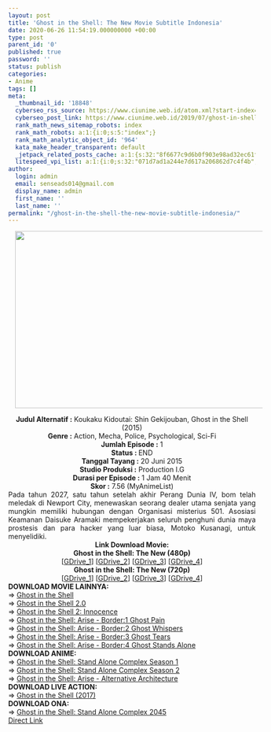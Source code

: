 ```yaml
---
layout: post
title: 'Ghost in the Shell: The New Movie Subtitle Indonesia'
date: 2020-06-26 11:54:19.000000000 +00:00
type: post
parent_id: '0'
published: true
password: ''
status: publish
categories:
- Anime
tags: []
meta:
  _thumbnail_id: '18848'
  cyberseo_rss_source: https://www.ciunime.web.id/atom.xml?start-index=2101&max-results=150
  cyberseo_post_link: https://www.ciunime.web.id/2019/07/ghost-in-shell-new-movie-subtitle.html
  rank_math_news_sitemap_robots: index
  rank_math_robots: a:1:{i:0;s:5:"index";}
  rank_math_analytic_object_id: '964'
  kata_make_header_transparent: default
  _jetpack_related_posts_cache: a:1:{s:32:"8f6677c9d6b0f903e98ad32ec61f8deb";a:2:{s:7:"expires";i:1644259622;s:7:"payload";a:0:{}}}
  litespeed_vpi_list: a:1:{i:0;s:32:"071d7ad1a244e7d617a206862d7c4f4b";}
author:
  login: admin
  email: senseads014@gmail.com
  display_name: admin
  first_name: ''
  last_name: ''
permalink: "/ghost-in-the-shell-the-new-movie-subtitle-indonesia/"
---
```

<div class="separator" style="clear: both; text-align: center;"><a href="https://1.bp.blogspot.com/-kkdz7Rvo3N4/XTnyLEWYA0I/AAAAAAAAcrs/vvyVlzskWTQC5MAzCf0jJ2LlQFdEk54RQCLcBGAs/s1600/Ghost%2Bin%2Bthe%2BShell%2B-%2BThe%2BNew%2BMovie.jpg" imageanchor="1" style="margin-left: 1em; margin-right: 1em;"><img border="0" data-original-height="720" data-original-width="1280" height="360" src="{{ site.baseurl }}/assets/2020/06/Ghost%2Bin%2Bthe%2BShell%2B-%2BThe%2BNew%2BMovie.jpg" width="640" /></a></div>
<p>
<div style="text-align: center;"><b>Judul</b><b><b> Alternatif </b>:</b> Koukaku Kidoutai: Shin Gekijouban, Ghost in the Shell (2015)</div>
<div style="text-align: center;"><b><b>Genre :</b></b> Action, Mecha, Police, Psychological, Sci-Fi</div>
<div style="text-align: center;"><b>Jumlah Episode :</b> 1<br /><b>Status :&nbsp;</b>END<br /><b>Tanggal Tayang :</b> 20 Juni 2015<br /><b>Studio Produksi :</b> Production I.G<br /><b>Durasi per Episode :</b> 1 Jam 40 Menit</div>
<div style="text-align: center;"><b>Skor :</b> 7.56 (MyAnimeList)</div>
<div style="text-align: center;"></div>
<div style="text-align: justify;"><span class="isi">Pada tahun 2027, satu tahun setelah akhir Perang Dunia IV, bom telah meledak di Newport City, menewaskan seorang dealer utama senjata yang mungkin memiliki hubungan dengan Organisasi misterius 501. Asosiasi Keamanan Daisuke Aramaki mempekerjakan seluruh penghuni dunia maya prostesis dan para hacker yang luar biasa, Motoko Kusanagi, untuk menyelidiki.</span></div>
<div style="text-align: justify;"></div>
<div style="text-align: justify;"></div>
<div style="text-align: center;"><b>Link Download Movie:</b></div>
<div style="text-align: center;"><b>Ghost in the Shell: The New (480p)</b></div>
<div style="text-align: center;">
<div style="text-align: center;">
<div style="text-align: center;">[<a href="https://drive.google.com/uc?export=download&amp;id=1GVG_abUZTH_HQsaFPZUp9_hsS22VxYql" target="_blank" rel="noopener">GDrive_1</a>] [<a href="https://drive.google.com/uc?export=download&amp;id=1CqXlAdWhZ3TSs5OsDYnoFL-jhDN47k8J" target="_blank" rel="noopener">GDrive_2</a>] [<a href="https://drive.google.com/uc?id=1SRvsiTb_9CNSdkLSBttbJmB167ecvD12" target="_blank" rel="noopener">GDrive_3</a>] [<a href="https://drive.google.com/uc?id=1UJQEyPQDJO0opxH3SUazpdJMKdJaan6L" target="_blank" rel="noopener">GDrive_4</a>]</div>
<div style="text-align: center;">
<div style="text-align: center;"><b>Ghost in the Shell: The New (720p)</b></div>
<div style="text-align: center;">[<a href="https://drive.google.com/uc?export=download&amp;id=1ySV2T06FRMhbW8jRyZfoxdKNUitebhDR" target="_blank" rel="noopener">GDrive_1</a>] [<a href="https://drive.google.com/uc?export=download&amp;id=1hH28qcR_ICZLShQNanfuTlKKdfjGHow9" target="_blank" rel="noopener">GDrive_2</a>] [<a href="https://drive.google.com/uc?id=19RuBoHJ43buPEpBDvdLqih-26i9ZX8kC" target="_blank" rel="noopener">GDrive_3</a>] [<a href="https://drive.google.com/uc?id=19WIea7_vRZvldS67J45KWe5esp0ZXJ9S" target="_blank" rel="noopener">GDrive_4</a>]
<div style="text-align: left;"></div>
<div style="text-align: left;">
<div style="text-align: left;"></div>
<div style="text-align: left;">
<div style="text-align: left;"><b>DOWNLOAD MOVIE LAINNYA:</b></div>
</div>
<div style="text-align: left;">
<div style="text-align: left;"></div>
</div>
<div style="text-align: left;">
<div style="text-align: left;">=&gt;&nbsp;<a href="https://www.ciunime.web.id/2019/01/ghost-in-shell-movie-subtitle-indonesia.html" target="_blank" rel="noopener">Ghost in the Shell</a></div>
</div>
<div style="text-align: left;">
<div style="text-align: left;">=&gt;&nbsp;<a href="https://www.ciunime.web.id/2019/08/ghost-in-shell-20-movie-subtitle.html" target="_blank" rel="noopener">Ghost in the Shell 2.0</a></div>
</div>
<div style="text-align: left;">
<div style="text-align: left;">=&gt;&nbsp;<a href="https://www.ciunime.web.id/2019/01/ghost-in-shell-2-innocence-movie.html" target="_blank" rel="noopener">Ghost in the Shell 2: Innocence</a></div>
</div>
<div style="text-align: left;">
<div style="text-align: left;">=&gt;&nbsp;<a href="https://www.ciunime.web.id/2019/01/ghost-in-shell-arise-border1-ghost-pain.html" target="_blank" rel="noopener">Ghost in the Shell: Arise - Border:1 Ghost Pain</a></div>
</div>
<div style="text-align: left;">
<div style="text-align: left;">=&gt;&nbsp;<a href="https://www.ciunime.web.id/2019/01/ghost-in-shell-arise-border2-ghost.html" target="_blank" rel="noopener">Ghost in the Shell: Arise - Border:2 Ghost Whispers</a></div>
</div>
<div style="text-align: left;">
<div style="text-align: left;">=&gt;&nbsp;<a href="https://www.ciunime.web.id/2019/01/ghost-in-shell-arise-border3-ghost.html" target="_blank" rel="noopener">Ghost in the Shell: Arise - Border:3 Ghost Tears</a></div>
</div>
<div style="text-align: left;">
<div style="text-align: left;">=&gt;&nbsp;<a href="https://www.ciunime.web.id/2019/01/ghost-in-shell-arise-border4-ghost.html" target="_blank" rel="noopener">Ghost in the Shell: Arise - Border:4 Ghost Stands Alone</a></div>
</div>
<div style="text-align: left;">
<div style="text-align: left;"></div>
</div>
</div>
<div style="text-align: left;">
<div style="text-align: left;"><b>DOWNLOAD ANIME:</b></div>
</div>
<div style="text-align: left;">
<div style="text-align: left;"></div>
</div>
<div style="text-align: left;">
<div style="text-align: left;">=&gt;&nbsp;<a href="https://www.ciunime.web.id/2019/04/ghost-in-shell-stand-alone-complex.html" target="_blank" rel="noopener">Ghost in the Shell: Stand Alone Complex Season 1</a></div>
</div>
<div style="text-align: left;">
<div style="text-align: left;">=&gt;&nbsp;<a href="https://www.ciunime.web.id/2019/08/ghost-in-shell-stand-alone-complex.html" target="_blank" rel="noopener">Ghost in the Shell: Stand Alone Complex Season 2</a></div>
</div>
<div style="text-align: left;">
<div style="text-align: left;">
<div style="text-align: left;">=&gt;&nbsp;<a href="https://www.ciunime.web.id/2019/04/ghost-in-shell-arise-alternative.html" target="_blank" rel="noopener">Ghost in the Shell: Arise - Alternative Architecture</a></div>
</div>
<div style="text-align: left;">
<div style="text-align: left;">
<div style="text-align: left;"><b>DOWNLOAD LIVE ACTION:</b></div>
<div style="text-align: left;"></div>
<div style="text-align: left;">=&gt;&nbsp;<a href="https://www.ciunime.web.id/2019/08/ghost-in-shell-2017-movie-subtitle.html" target="_blank" rel="noopener">Ghost in the Shell (2017)</a></div>
<div style="text-align: left;">
<div style="text-align: left;"><b>DOWNLOAD ONA:</b></div>
<div style="text-align: left;"></div>
<div style="text-align: left;">=&gt;&nbsp;<a href="https://www.ciunime.web.id/2020/06/ghost-in-shell-stand-alone-complex-2045.html" target="_blank" rel="noopener">Ghost in the Shell: Stand Alone Complex 2045</a></div>
<div style="text-align: left;"></div>
</div>
</div>
</div>
</div>
</div>
</div>
</div>
</div>
<link rel="stylesheet" href="https://cdnjs.cloudflare.com/ajax/libs/font-awesome/4.7.0/css/font-awesome.min.css" />
<div class="divbtn"> <a href="https://handymansurrender.com/fihup8buzv?key=94550f7ce39444073321dde3b8782f97" class="btn"><i class="fa fa-download"></i> Direct Link</a> </div>
